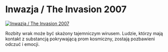 Inwazja / The Invasion 2007 
=============
[![Inwazja / The Invasion 2007 ](http://vidos.pl/images/player.gif)](http://vidos.pl/inwazja-the-invasion-2007)

 Rozbity wrak może być skażony tajemniczym wirusem. Ludzie, którzy mają kontakt z substancją pokrywającą prom kosmiczny, zostają pozbawieni odczuć i emocji.
